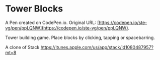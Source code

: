 # Tower Blocks

A Pen created on CodePen.io. Original URL: [https://codepen.io/ste-vg/pen/ppLQNW](https://codepen.io/ste-vg/pen/ppLQNW).

Tower building game. Place blocks by clicking, tapping or spacebarring. 

A clone of Stack https://itunes.apple.com/us/app/stack/id1080487957?mt=8